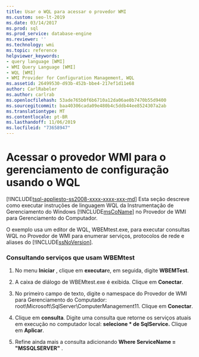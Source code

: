 ```yaml
---
title: Usar o WQL para acessar o provedor WMI
ms.custom: seo-lt-2019
ms.date: 03/14/2017
ms.prod: sql
ms.prod_service: database-engine
ms.reviewer: ''
ms.technology: wmi
ms.topic: reference
helpviewer_keywords:
- query language [WMI]
- WMI Query Language [WMI]
- WQL [WMI]
- WMI Provider for Configuration Management, WQL
ms.assetid: 26499530-d93b-452b-bbe4-217ef1d11e68
author: CarlRabeler
ms.author: carlrab
ms.openlocfilehash: 53ade765b0f6b6710a12da06ae0b7470b55d9400
ms.sourcegitcommit: baa40306cada09e480b4c5ddb44ee8524307a2ab
ms.translationtype: MT
ms.contentlocale: pt-BR
ms.lasthandoff: 11/06/2019
ms.locfileid: "73658947"
---
```

# <a name="access-wmi-provider-for-configuration-management-using-wql"></a>Acessar o provedor WMI para o gerenciamento de configuração usando o WQL
[!INCLUDE[tsql-appliesto-ss2008-xxxx-xxxx-xxx-md](../../includes/tsql-appliesto-ss2008-xxxx-xxxx-xxx-md.md)]
  Esta seção descreve como executar instruções de linguagem WQL da Instrumentação de Gerenciamento do Windows [!INCLUDE[msCoName](../../includes/msconame-md.md)] no Provedor de WMI para Gerenciamento do Computador.  
  
 O exemplo usa um editor de WQL, WBEMtest.exe, para executar consultas WQL no Provedor de WMI para enumerar serviços, protocolos de rede e aliases do [!INCLUDE[ssNoVersion](../../includes/ssnoversion-md.md)].  
  
### <a name="querying-services-using-wbemtest"></a>Consultando serviços que usam WBEMtest  
  
1.  No menu **Iniciar** , clique em **executar**e, em seguida, digite **WBEMTest**.  
  
2.  A caixa de diálogo de WBEMtest.exe é exibida. Clique em **Conectar**.  
  
3.  No primeiro campo de texto, digite o namespace do Provedor de WMI para Gerenciamento do Computador: root\Microsoft\SqlServer\ComputerManagement11. Clique em **Conectar**.  
  
4.  Clique em **consulta**. Digite uma consulta que retorne os serviços atuais em execução no computador local: **selecione \* de SqlService.** Clique em **Aplicar**.  
  
5.  Refine ainda mais a consulta adicionando **Where ServiceName = "MSSQLSERVER"** .  
  
  
